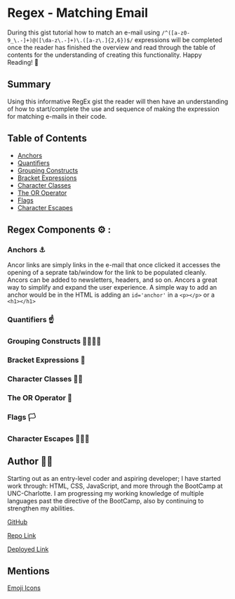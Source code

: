 # Regex - Matching Email

During this gist tutorial how to match an e-mail using `/^([a-z0-9_\.-]+)@([\da-z\.-]+)\.([a-z\.]{2,6})$/` expressions will be completed once the reader has finished the overview and read through the table of contents for the understanding of creating this functionality.
Happy Reading! 📖

## Summary

Using this informative RegEx gist the reader will then have an understanding of how to start/complete the use and sequence of making the expression for matching e-mails in their code.

## Table of Contents

- [Anchors](#anchors)
- [Quantifiers](#quantifiers)
- [Grouping Constructs](#grouping-constructs)
- [Bracket Expressions](#bracket-expressions)
- [Character Classes](#character-classes)
- [The OR Operator](#the-or-operator)
- [Flags](#flags)
- [Character Escapes](#character-escapes)

## Regex Components ⚙️ :

### Anchors ⚓
Ancor links are simply links in the e-mail that once clicked it accesses the opening of a seprate tab/window for the link to be populated cleanly. Ancors can be added to newsletters, headers, and so on. Ancors a great way to simplify and expand the user experience.
A simple way to add an anchor would be in the HTML is adding an ``id='anchor'`` in a ``<p></p>`` or a ``<h1></h1>``
### Quantifiers ☝️

### Grouping Constructs 👨‍👩‍👦‍👦

### Bracket Expressions 😬

### Character Classes 👨‍🏫

### The OR Operator 🔧

### Flags 🏳️

### Character Escapes 🏃🏻‍♀️

## Author ✍🏼

Starting out as an entry-level coder and aspiring developer; I have started work through: HTML, CSS, JavaScript, and more through the BootCamp at UNC-Charlotte. I am progressing my working knowledge of multiple languages past the directive of the BootCamp, also by continuing to strengthen my abilities.

[GitHub](#https://github.com/KEINance)

[Repo Link](#https://github.com/KEINance/regex)

[Deployed Link](#https://keinance.github.io/regex/)

## Mentions
[Emoji Icons](#https://emojidb.org/components-emojis?user_typed_query=1&utm_source=user_search)
